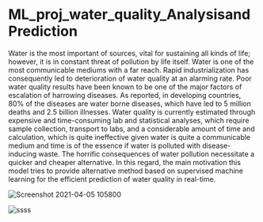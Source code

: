 

# ML_proj_water_quality_AnalysisandPrediction

Water is the most important of sources, vital for sustaining all kinds of life; however, it is in constant threat of pollution by life itself. Water is one of the most communicable mediums with a far reach. Rapid industrialization has consequently led to deterioration of water quality at an alarming rate. Poor water quality results have been known to be one of the major factors of escalation of harrowing diseases. As reported, in developing countries, 80% of the diseases are water borne diseases, which have led to 5 million deaths and 2.5 billion illnesses.
Water quality is currently estimated through expensive and time-consuming lab and statistical analyses, which require sample collection, transport to labs, and a considerable amount of time and calculation, which is quite ineffective given water is quite a communicable medium and time is of the essence if water is polluted with disease-inducing waste. The horrific consequences of water pollution necessitate a quicker and cheaper alternative.
In this regard, the main motivation this model tries to provide alternative method based on supervised machine learning for the efficient prediction of water quality in real-time.


![Screenshot 2021-04-05 105800](https://user-images.githubusercontent.com/65457463/113540455-d5226e00-95fd-11eb-9890-d7703e8fd3a7.png)

![ssss](https://user-images.githubusercontent.com/65457463/113540526-f2efd300-95fd-11eb-93a7-26c4ac477b9b.png)
